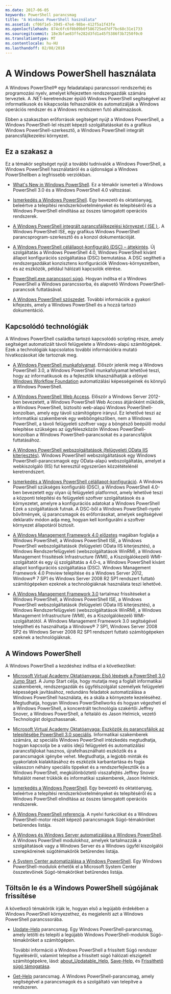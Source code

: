 ```yaml
---
ms.date: 2017-06-05
keywords: PowerShell parancsmag
title: "A Windows PowerShell használata"
ms.assetid: cf06f1e5-3945-47e4-98be-412f5a1f43fe
ms.openlocfilehash: 874c6fc6f0b09b0f586725ed7df7bc68c31e1733
ms.sourcegitcommit: 18e3bfae83ffe282d3fd1a45f5386f3b7250f0c0
ms.translationtype: MT
ms.contentlocale: hu-HU
ms.lasthandoff: 02/08/2018
---
```

# <a name="using-windows-powershell"></a>A Windows PowerShell használata
A Windows PowerShell® egy feladatalapú parancssori rendszerhéj és programozási nyelv, amelyet kifejezetten rendszergazdák számára terveztek. A .NET-keretrendszer épülő Windows PowerShell segítségével az informatikusok és kikapcsolás felhasználók és automatizálják a Windows operációs rendszer és a Windows rendszeren futó alkalmazások.

Ebben a szakaszban erőforrások segítséget nyújt a Windows PowerShell, a Windows PowerShell-lel részét képező szolgáltatásokat és a grafikus Windows PowerShell-szerkesztő, a Windows PowerShell integrált parancsfájlkezelési környezet.

## <a name="whats-in-this-section"></a>Ez a szakasz a
Ez a témakör segítséget nyújt a további tudnivalók a Windows PowerShell, a Windows PowerShell használatáról és a újdonságai a Windows PowerShellben a legfrissebb verziókban.

- [What's New in Windows PowerShell](../../whats-new/What-s-New-in-Windows-PowerShell-50.md). Ez a témakör ismerteti a Windows PowerShell 3.0 és a Windows PowerShell 4.0 változásai.

- [Ismerkedés a Windows PowerShell](../Getting-Started-with-Windows-PowerShell.md). Egy bevezető és oktatóanyag, beleértve a telepítési rendszerkövetelményeket és telepítéséről és a Windows PowerShell elindítása az összes támogatott operációs rendszerek.

- [A Windows PowerShell integrált parancsfájlkezelési környezet &#40; ISE &#41; ](Windows-PowerShell-Integrated-Scripting-Environment--ISE-.md). A Windows PowerShell ISE, egy grafikus Windows PowerShell parancsprogram-szerkesztő és a konzol dokumentációját.

- [A Windows PowerShell célállapot-konfiguráló (DSC) – áttekintés](https://technet.microsoft.com/en-us/library/04c9e716-822c-40f0-8fdf-f2dda8abd888). Új szolgáltatás a Windows PowerShell 4.0, Windows PowerShell kívánt állapot konfigurációs szolgáltatása (DSC) bemutatása. A DSC segítheti a rendszergazdákat konzisztens konfigurációk Windows-környezetben, és az eszközök, például hálózati kapcsolók elérése.

- [PowerShell.exe parancssori súgó](../../core-powershell/console/PowerShell.exe-Command-Line-Help.md). Hogyan indítsa el a Windows PowerShell a Windows parancssorba, és alapvető Windows PowerShell-parancsok futtatásával.

- [A Windows PowerShell szószedet](../../Windows-PowerShell-Glossary.md). További információk a gyakori kifejezés, amely a Windows PowerShell és a hozzá tartozó dokumentáció.

## <a name="related-technologies"></a>Kapcsolódó technológiák
A Windows PowerShell családba tartozó kapcsolódó scripting része, amely segítséget automatizált távoli felügyelete a Windows-alapú számítógépek. Ezek a technológiák kapcsolatos további információkra mutató hivatkozásokat ide tartoznak meg.

- [A Windows PowerShell munkafolyamat](http://technet.microsoft.com/library/jj134242.aspx). Először jelenik meg a Windows PowerShell 3.0, a Windows PowerShell munkafolyamat lehetővé teszi, hogy az informatikusok és a fejlesztők kihasználhatják a előnyei [Windows Workflow Foundation](http://msdn.microsoft.com/library/ee342461.aspx) automatizálási képességeinek és könnyű a Windows PowerShell.

- [A Windows PowerShell Web Access](http://technet.microsoft.com/library/hh831611.aspx). Először a Windows Server 2012-ben bevezetett, a Windows PowerShell Web Access átjáróként működik, a Windows PowerShell, biztosító web-alapú Windows PowerShell-konzolban, amely egy távoli számítógépre irányul. Ez lehetővé teszi az informatikai szakemberek egy webböngészőben, nem a Windows PowerShell, a távoli felügyeleti szoftver vagy a böngésző beépülő modul telepítése szükséges az ügyféleszközön Windows PowerShell-konzolban a Windows PowerShell-parancsokat és a parancsfájlok futtatásához.

- [A Windows PowerShell webszolgáltatások (felügyeleti OData IIS kiterjesztés)](http://msdn.microsoft.com/library/windows/desktop/hh880865.aspx). Windows PowerShell webszolgáltatások egy Windows PowerShell-parancsmagok egy OData-alapú webszolgáltatás, amelyet a webkiszolgáló (IIS) fut keresztül egyszerűen közzétételénél keretrendszert.

- [Ismerkedés a Windows PowerShell célállapot-konfiguráció](https://technet.microsoft.com/en-us/library/c134aa32-b085-4656-9a89-955d8ff768d0). A Windows PowerShell szükséges konfiguráló (DSC), a Windows PowerShell 4.0-ben bevezetett egy olyan új felügyeleti platformot, amely lehetővé teszi a központi telepítési és felügyeleti szoftver szolgáltatások és a környezetet, amelyre a konfigurációs adatokat a Windows PowerShell Ezek a szolgáltatások futnak. A DSC-ből a Windows PowerShell-nyelv bővítmények, új parancsmagok és erőforrásokat, amelyek segítségével deklaratív módon adja meg, hogyan kell konfigurálni a szoftver környezet állapotáról biztosít.

- [A Windows Management Framework 4.0 előzetes](http://go.microsoft.com/fwlink/?LinkID=293881) magában foglalja a Windows PowerShell, a Windows PowerShell ISE, a Windows PowerShell webszolgáltatások (felügyeleti OData IIS kiterjesztés), a Windows Rendszerfelügyeleti (webszolgáltatások WinRM), a Windows Management frissítések Infrastructure (WMI), a Kiszolgálókezelő WMI-szolgáltatót és egy új szolgáltatás a 4.0-s, a Windows PowerShell kívánt állapot konfigurációs szolgáltatása (DSC). Windows Management Framework 4.0 Preview telepítése és a Windows Server 2012, Windows® 7 SP1 és Windows Server 2008 R2 SP1 rendszert futtató számítógépeken ezeknek a technológiáknak használata teszi lehetővé.

- [A Windows Management Framework 3.0](http://www.microsoft.com/download/details.aspx?id=34595) tartalmaz frissítéseket a Windows PowerShell, a Windows PowerShell ISE, a Windows PowerShell webszolgáltatások (felügyeleti OData IIS kiterjesztés), a Windows Rendszerfelügyeleti (webszolgáltatások WinRM), a Windows Management Infrastructure (WMI), és a Kiszolgálókezelő WMI-szolgáltatótól. A Windows Management Framework 3.0 segítségével telepítheti és használhatja a Windows® 7 SP1, Windows Server 2008 SP2 és Windows Server 2008 R2 SP1 rendszert futtató számítógépeken ezeknek a technológiáknak.

## <a name="learning-windows-powershell"></a>A Windows PowerShell
A Windows PowerShell a kezdéshez indítsa el a következőket:

- [Microsoft Virtual Academy Oktatóanyaga: Első lépések a PowerShell 3.0 Jump Start](https://mva.microsoft.com/en-us/training-courses/getting-started-with-powershell-3-0-jump-start-8276). A Jump Start célja, hogy mutatja meg a foglalt informatikai szakemberek, rendszergazdák és ügyfélszolgálat személyek felügyeleti képességek javításához, redundáns feladatok automatizálása a Windows PowerShell használata, és a skála a környezete kezeléséhez. Megtudhatja, hogyan Windows PowerShellworks és hogyan végezheti el a Windows PowerShell, a koncentrált technológia szakértői Jeffrey Snover, a Windows PowerShell, a feltaláló és Jason Helmick, vezető Technologist dolgozhassanak.

- [Microsoft Virtual Academy Oktatóanyaga: Eszközök és parancsfájlok az telepítésébe PowerShell 3.0 speciális](https://mva.microsoft.com/en-US/training-courses/advanced-tools-scripting-with-powershell-30-jump-start-8277). Informatikai szakemberek számára, az speciális Windows PowerShell intézkedés megtudhatja, hogyan kapcsolja be a valós idejű felügyeleti és automatizálási parancsfájlokat hasznos, újrafelhasználható eszközök és a parancsmagok igénybe vehet. Megtudhatja, a legjobb minták és gyakorlatok kialakításához és eszközök karbantartása és fogja válasszon néhány speciális tippeket és a rendszerfejlesztők és a Windows PowerShell, megkülönböztető visszafejtés Jeffrey Snover feltalálót menet trükkök és informatikai szakemberek, Jason Helmick.

- [Ismerkedés a Windows PowerShell](../Getting-Started-with-Windows-PowerShell.md). Egy bevezető és oktatóanyag, beleértve a telepítési rendszerkövetelményeket és telepítéséről és a Windows PowerShell elindítása az összes támogatott operációs rendszerek.

- [A Windows PowerShell referencia](http://technet.microsoft.com/library/hh847741(v=wps.630).aspx). A nyelvi funkciókat és a Windows PowerShell-motor részét képező parancsmagok Súgó-témaköröket betűrendes listája.

- [A Windows és Windows Server automatizálása a Windows PowerShell](http://technet.microsoft.com/library/dn249523.aspx). A Windows PowerShell modulokhoz, amelyek tartalmazzák a szolgáltatások vagy a Windows Server és a Windows ügyfél kiszolgálói szerepköreinek súgótémakörök betűrendes listája.

- [A System Center automatizálása a Windows PowerShell](https://technet.microsoft.com/en-us/library/mt156962.aspx). Egy Windows PowerShell-modulok érhetők el a Microsoft System Center összetevőinek Súgó-témaköröket betűrendes listája.

## <a name="downloading-and-updating-windows-powershell-help"></a>Töltsön le és a Windows PowerShell súgójának frissítése
A következő témakörök írják le, hogyan első a legújabb érdekében a Windows PowerShell környezethez, és megjeleníti azt a Windows PowerShell parancssorába.

- [Update-Help](http://technet.microsoft.com/library/hh849720.aspx) parancsmag. Egy Windows PowerShell-parancsmag, amely letölti és telepíti a legújabb Windows PowerShell-modulok Súgó-témaköröket a számítógépen.

    További információ a Windows PowerShell a frissített Súgó rendszer figyeléséről, valamint telepítse a frissített súgó hálózati elszigetelt számítógépekre, lásd: [about_Updatable_Help](http://technet.microsoft.com/library/hh847735.aspx), [Save-Help](http://technet.microsoft.com/library/hh849724.aspx), és [ Frissíthető súgó támogatása](http://msdn.microsoft.com/library/hh852754.aspx).

- [Get-Help](http://technet.microsoft.com/library/hh849696(v=wps.630).aspx) parancsmag. A Windows PowerShell-parancsmag, amely segítségével a parancsmagok és a szolgáltató van telepítve a rendszeren.
